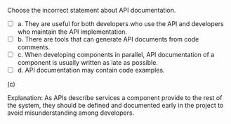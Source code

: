 <panel header=":lock::key: Statements about API documentation">
<question>

Choose the incorrect statement about API documentation.

- [ ] a. They are useful for both developers who use the API and developers who maintain the API implementation.
- [ ] b. There are tools that can generate API documents from code comments.
- [ ] c. When developing components in parallel, API documentation of a component is usually written as late as possible.
- [ ] d. API documentation may contain code examples.

<div slot="answer">

(c)

Explanation: As APIs describe services a component provide to the rest of the system, they should be defined and documented early in the project to avoid misunderstanding among developers.

</div>
</question>
</panel>
